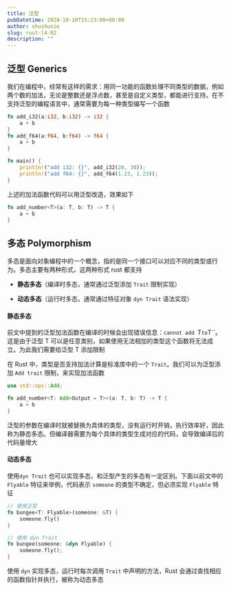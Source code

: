 ```yaml
---
title: 泛型
pubDatetime: 2024-10-10T15:23:00+08:00
author: shushunie
slug: rust-l4-02
description: ""
---
```


## 泛型 Generics

我们在编程中，经常有这样的需求：用同一功能的函数处理不同类型的数据，例如两个数的加法，无论是整数还是浮点数，甚至是自定义类型，都能进行支持。在不支持泛型的编程语言中，通常需要为每一种类型编写一个函数

```rust
fn add_i32(a:i32, b:i32) -> i32 {
    a + b
}
fn add_f64(a:f64, b:f64) -> f64 {
    a + b
}

fn main() {
    println!("add i32: {}", add_i32(20, 30));
    println!("add f64: {}", add_f64(1.23, 1.23));
}
```

上述的加法函数代码可以用泛型改造，效果如下

```rust
fn add_number<T>(a: T, b: T) -> T {
    a + b
}
```

## 多态 **Polymorphism**

多态是面向对象编程中的一个概念，指的是同一个接口可以对应不同的类型或行为。多态主要有两种形式，这两种形式 rust 都支持

- **静态多态**（编译时多态，通常通过泛型添加 `Trait` 限制实现）

- **动态多态**（运行时多态，通常通过特征对象 `dyn Trait` 语法实现）

#### 静态多态

前文中提到的泛型加法函数在编译的时候会出现错误信息：`cannot add `T`to`T``。这是由于泛型 T 可以是任意类别，如果使用无法相加的类型这个函数将无法成立。为此我们需要给泛型 T 添加限制

在 Rust 中，类型是否支持加法计算是标准库中的一个 `Trait`。我们可以为泛型添加 `Add trait` 限制，来实现加法函数

```rust
use std::ops::Add;

fn add_number<T: Add<Output = T>>(a: T, b: T) -> T {
    a + b
}
```

泛型的参数在编译时就被替换为具体的类型，没有运行时开销，执行效率好，因此称为静态多态。但编译器需要为每个具体的类型生成对应的代码，会导致编译后的代码量增大

#### 动态多态

使用`dyn Trait` 也可以实现多态，和泛型产生的多态有一定区别。下面以前文中的 `Flyable` 特征来举例，代码表示 `someone` 的类型不确定，但必须实现 `Flyable` 特征

```rust
// 使用泛型
fn bungee<T: Flyable>(someone: &T) {
    someone.fly()
}

// 使用 dyn Trait
fn bungee(someone: &dyn Flyable) {
    someone.fly();
}
```

使用 `dyn` 实现多态，运行时每次调用 `Trait` 中声明的方法，Rust 会通过查找相应的函数指针并执行，被称为动态多态
